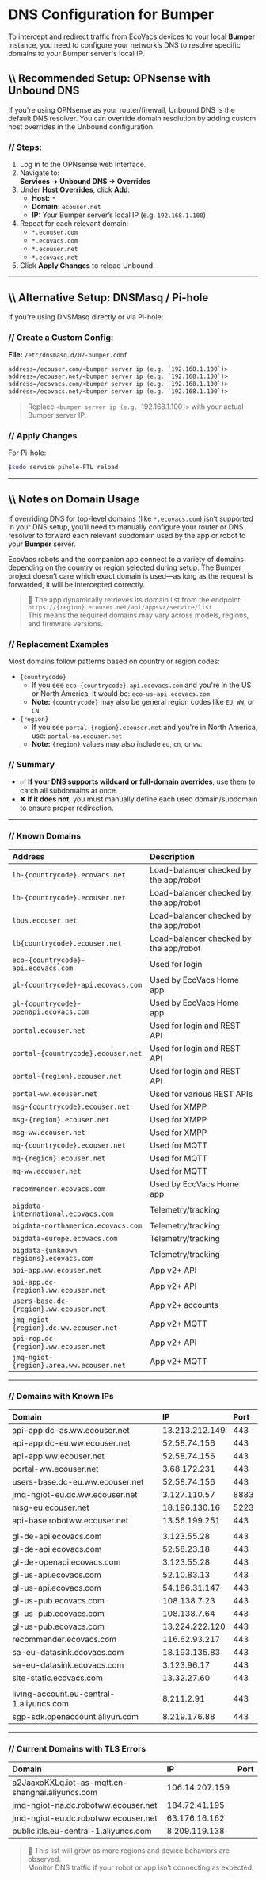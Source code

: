 # DNS Configuration for Bumper

To intercept and redirect traffic from EcoVacs devices to your local **Bumper** instance,
you need to configure your network’s DNS to resolve specific domains to your Bumper server's local IP.

## \\\\ Recommended Setup: OPNsense with Unbound DNS

If you're using OPNsense as your router/firewall, Unbound DNS is the default DNS resolver.
You can override domain resolution by adding custom host overrides in the Unbound configuration.

### // Steps:

1.  Log in to the OPNsense web interface.
2.  Navigate to:  
    **Services → Unbound DNS → Overrides**
3.  Under **Host Overrides**, click **Add**:
    -   **Host:** `*`
    -   **Domain:** `ecouser.net`
    -   **IP:** Your Bumper server’s local IP (e.g. `192.168.1.100`)
4.  Repeat for each relevant domain:
    -   `*.ecouser.com`
    -   `*.ecovacs.com`
    -   `*.ecouser.net`
    -   `*.ecovacs.net`
5.  Click **Apply Changes** to reload Unbound.

---

## \\\\ Alternative Setup: DNSMasq / Pi-hole

If you're using DNSMasq directly or via Pi-hole:

### // Create a Custom Config:

**File:** `/etc/dnsmasq.d/02-bumper.conf`

```txt
address=/ecouser.com/<bumper server ip (e.g. `192.168.1.100`)>
address=/ecouser.net/<bumper server ip (e.g. `192.168.1.100`)>
address=/ecovacs.com/<bumper server ip (e.g. `192.168.1.100`)>
address=/ecovacs.net/<bumper server ip (e.g. `192.168.1.100`)>
```

> Replace `<bumper server ip (e.g. `192.168.1.100`)>` with your actual Bumper server IP.

### // Apply Changes

For Pi-hole:

```sh
$sudo service pihole-FTL reload
```

---

## \\\\ Notes on Domain Usage

If overriding DNS for top-level domains (like `*.ecovacs.com`) isn’t supported in your DNS setup,
you’ll need to manually configure your router or DNS resolver to forward each relevant subdomain used by the app or robot to your **Bumper** server.

EcoVacs robots and the companion app connect to a variety of domains depending on the country or region selected during setup.
The Bumper project doesn’t care which exact domain is used—as long as the request is forwarded, it will be intercepted correctly.

> 🧠 The app dynamically retrieves its domain list from the endpoint:  
> `https://{region}.ecouser.net/api/appsvr/service/list`  
> This means the required domains may vary across models, regions, and firmware versions.

### // Replacement Examples

Most domains follow patterns based on country or region codes:

-   `{countrycode}`
    -   If you see `eco-{countrycode}-api.ecovacs.com` and you're in the US or North America, it would be:
        `eco-us-api.ecovacs.com`
    -   **Note:** `{countrycode}` may also be general region codes like `EU`, `WW`, or `CN`.
-   `{region}`
    -   If you see `portal-{region}.ecouser.net` and you're in North America, use:
        `portal-na.ecouser.net`
    -   **Note:** `{region}` values may also include `eu`, `cn`, or `ww`.

### // Summary

-   ✅ **If your DNS supports wildcard or full-domain overrides**, use them to catch all subdomains at once.
-   ❌ **If it does not**, you must manually define each used domain/subdomain to ensure proper redirection.

---

### // Known Domains

| Address                                  | Description                            |
| :--------------------------------------- | :------------------------------------- |
| `lb-{countrycode}.ecovacs.net`           | Load-balancer checked by the app/robot |
| `lb-{countrycode}.ecouser.net`           | Load-balancer checked by the app/robot |
| `lbus.ecouser.net`                       | Load-balancer checked by the app/robot |
| `lb{countrycode}.ecouser.net`            | Load-balancer checked by the app/robot |
| `eco-{countrycode}-api.ecovacs.com`      | Used for login                         |
| `gl-{countrycode}-api.ecovacs.com`       | Used by EcoVacs Home app               |
| `gl-{countrycode}-openapi.ecovacs.com`   | Used by EcoVacs Home app               |
| `portal.ecouser.net`                     | Used for login and REST API            |
| `portal-{countrycode}.ecouser.net`       | Used for login and REST API            |
| `portal-{region}.ecouser.net`            | Used for login and REST API            |
| `portal-ww.ecouser.net`                  | Used for various REST APIs             |
| `msg-{countrycode}.ecouser.net`          | Used for XMPP                          |
| `msg-{region}.ecouser.net`               | Used for XMPP                          |
| `msg-ww.ecouser.net`                     | Used for XMPP                          |
| `mq-{countrycode}.ecouser.net`           | Used for MQTT                          |
| `mq-{region}.ecouser.net`                | Used for MQTT                          |
| `mq-ww.ecouser.net`                      | Used for MQTT                          |
| `recommender.ecovacs.com`                | Used by EcoVacs Home app               |
| `bigdata-international.ecovacs.com`      | Telemetry/tracking                     |
| `bigdata-northamerica.ecovacs.com`       | Telemetry/tracking                     |
| `bigdata-europe.ecovacs.com`             | Telemetry/tracking                     |
| `bigdata-{unknown regions}.ecovacs.com`  | Telemetry/tracking                     |
| `api-app.ww.ecouser.net`                 | App v2+ API                            |
| `api-app.dc-{region}.ww.ecouser.net`     | App v2+ API                            |
| `users-base.dc-{region}.ww.ecouser.net`  | App v2+ accounts                       |
| `jmq-ngiot-{region}.dc.ww.ecouser.net`   | App v2+ MQTT                           |
| `api-rop.dc-{region}.ww.ecouser.net`     | App v2+ API                            |
| `jmq-ngiot-{region}.area.ww.ecouser.net` | App v2+ MQTT                           |

---

### // Domains with Known IPs

| Domain                                   | IP             | Port |
| :--------------------------------------- | :------------- | :--- |
| api-app.dc-as.ww.ecouser.net             | 13.213.212.149 | 443  |
| api-app.dc-eu.ww.ecouser.net             | 52.58.74.156   | 443  |
| api-app.ww.ecouser.net                   | 52.58.74.156   | 443  |
| portal-ww.ecouser.net                    | 3.68.172.231   | 443  |
| users-base.dc-eu.ww.ecouser.net          | 52.58.74.156   | 443  |
| jmq-ngiot-eu.dc.ww.ecouser.net           | 3.127.110.57   | 8883 |
| msg-eu.ecouser.net                       | 18.196.130.16  | 5223 |
| api-base.robotww.ecouser.net             | 13.56.199.251  | 443  |
|                                          |                |      |
| gl-de-api.ecovacs.com                    | 3.123.55.28    | 443  |
| gl-de-api.ecovacs.com                    | 52.58.23.18    | 443  |
| gl-de-openapi.ecovacs.com                | 3.123.55.28    | 443  |
| gl-us-api.ecovacs.com                    | 52.10.83.13    | 443  |
| gl-us-api.ecovacs.com                    | 54.186.31.147  | 443  |
| gl-us-pub.ecovacs.com                    | 108.138.7.23   | 443  |
| gl-us-pub.ecovacs.com                    | 108.138.7.64   | 443  |
| gl-us-pub.ecovacs.com                    | 13.224.222.120 | 443  |
| recommender.ecovacs.com                  | 116.62.93.217  | 443  |
| sa-eu-datasink.ecovacs.com               | 18.193.135.83  | 443  |
| sa-eu-datasink.ecovacs.com               | 3.123.96.17    | 443  |
| site-static.ecovacs.com                  | 13.32.27.60    | 443  |
|                                          |                |      |
| living-account.eu-central-1.aliyuncs.com | 8.211.2.91     | 443  |
| sgp-sdk.openaccount.aliyun.com           | 8.219.176.88   | 443  |

---

### // Current Domains with TLS Errors

| Domain                                           | IP             | Port |
| :----------------------------------------------- | :------------- | :--- |
| a2JaaxoKXLq.iot-as-mqtt.cn-shanghai.aliyuncs.com | 106.14.207.159 |      |
| jmq-ngiot-na.dc.robotww.ecouser.net              | 184.72.41.195  |      |
| jmq-ngiot-eu.dc.robotww.ecouser.net              | 63.176.16.162  |      |
| public.itls.eu-central-1.aliyuncs.com            | 8.209.119.138  |      |

> 🧩 This list will grow as more regions and device behaviors are observed.  
> Monitor DNS traffic if your robot or app isn’t connecting as expected.
